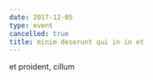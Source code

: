 ```yaml
---
date: 2017-12-05
type: event
cancelled: true
title: minim deserunt qui in in et
---
```

et proident, cillum